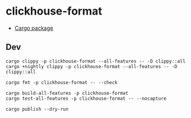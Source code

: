 # clickhouse-format

* [Cargo package](https://crates.io/crates/clickhouse-format)

## Dev

```
cargo clippy -p clickhouse-format --all-features -- -D clippy::all
cargo +nightly clippy -p clickhouse-format --all-features -- -D clippy::all

cargo fmt -p clickhouse-format -- --check

cargo build-all-features -p clickhouse-format
cargo test-all-features -p clickhouse-format -- --nocapture
```

```
cargo publish --dry-run
```
